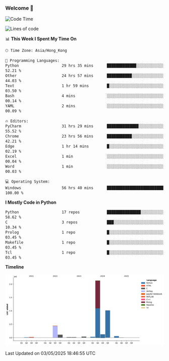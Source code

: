 ### Welcome 👋

<!--START_SECTION:waka-->
![Code Time](http://img.shields.io/badge/Code%20Time-1%2C917%20hrs-blue)

![Lines of code](https://img.shields.io/badge/From%20Hello%20World%20I%27ve%20Written-4.0%20million%20lines%20of%20code-blue)

📊 **This Week I Spent My Time On** 

```text
🕑︎ Time Zone: Asia/Hong_Kong

💬 Programming Languages: 
Python                   29 hrs 35 mins      █████████████░░░░░░░░░░░░   52.21 % 
Other                    24 hrs 57 mins      ███████████░░░░░░░░░░░░░░   44.03 % 
Text                     1 hr 59 mins        █░░░░░░░░░░░░░░░░░░░░░░░░   03.50 % 
Bash                     4 mins              ░░░░░░░░░░░░░░░░░░░░░░░░░   00.14 % 
YAML                     2 mins              ░░░░░░░░░░░░░░░░░░░░░░░░░   00.09 % 

🔥 Editors: 
PyCharm                  31 hrs 29 mins      ██████████████░░░░░░░░░░░   55.52 % 
Chrome                   23 hrs 56 mins      ███████████░░░░░░░░░░░░░░   42.21 % 
Edge                     1 hr 14 mins        █░░░░░░░░░░░░░░░░░░░░░░░░   02.19 % 
Excel                    1 min               ░░░░░░░░░░░░░░░░░░░░░░░░░   00.04 % 
Word                     1 min               ░░░░░░░░░░░░░░░░░░░░░░░░░   00.03 % 

💻 Operating System: 
Windows                  56 hrs 40 mins      █████████████████████████   100.00 % 
```

**I Mostly Code in Python** 

```text
Python                   17 repos            ███████████████░░░░░░░░░░   58.62 % 
C                        3 repos             ███░░░░░░░░░░░░░░░░░░░░░░   10.34 % 
Prolog                   1 repo              █░░░░░░░░░░░░░░░░░░░░░░░░   03.45 % 
Makefile                 1 repo              █░░░░░░░░░░░░░░░░░░░░░░░░   03.45 % 
Tcl                      1 repo              █░░░░░░░░░░░░░░░░░░░░░░░░   03.45 % 
```



**Timeline**

![Lines of Code chart](https://raw.githubusercontent.com/xhj2501/xhj2501/main/assets/bar_graph.png)


 Last Updated on 03/05/2025 18:46:55 UTC
<!--END_SECTION:waka-->

